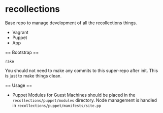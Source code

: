 recollections
=============

Base repo to manage development of all the recollections things.

* Vagrant
* Puppet
* App

== Bootstrap ==

`rake`

You should not need to make any commits to this super-repo after init.
This is just to make things clean.

== Usage ==
* Puppet Modules for Guest Machines should be placed in the
`recollections/puppet/modules` directory. Node management is handled in
`recollections/puppet/manifests/site.pp`

